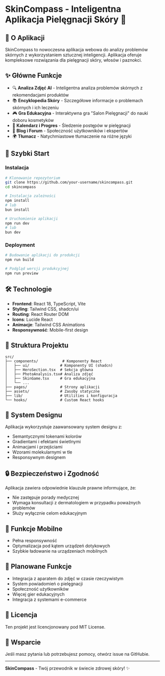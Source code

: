 # SkinCompass - Inteligentna Aplikacja Pielęgnacji Skóry 🌟

## 📱 O Aplikacji

SkinCompass to nowoczesna aplikacja webowa do analizy problemów skórnych z wykorzystaniem sztucznej inteligencji. Aplikacja oferuje kompleksowe rozwiązania dla pielęgnacji skóry, włosów i paznokci.

## ✨ Główne Funkcje

- 🔍 **Analiza Zdjęć AI** - Inteligentna analiza problemów skórnych z rekomendacjami produktów
- 📚 **Encyklopedia Skóry** - Szczegółowe informacje o problemach skórnych i ich leczeniu
- 🎮 **Gra Edukacyjna** - Interaktywna gra "Salon Pielęgnacji" do nauki doboru kosmetyków
- 📅 **Kalendarz i Progres** - Śledzenie postępów w pielęgnacji
- 💬 **Blog i Forum** - Społeczność użytkowników i ekspertów
- 🌍 **Tłumacz** - Natychmiastowe tłumaczenie na różne języki

## 🚀 Szybki Start

### Instalacja

```bash
# Klonowanie repozytorium
git clone https://github.com/your-username/skincompass.git
cd skincompass

# Instalacja zależności
npm install
# lub
bun install

# Uruchomienie aplikacji
npm run dev
# lub
bun dev
```

### Deployment

```bash
# Budowanie aplikacji do produkcji
npm run build

# Podgląd wersji produkcyjnej
npm run preview
```

## 🛠️ Technologie

- **Frontend**: React 18, TypeScript, Vite
- **Styling**: Tailwind CSS, shadcn/ui
- **Routing**: React Router DOM
- **Icons**: Lucide React
- **Animacje**: Tailwind CSS Animations
- **Responsywność**: Mobile-first design

## 📁 Struktura Projektu

```
src/
├── components/           # Komponenty React
│   ├── ui/              # Komponenty UI (shadcn)
│   ├── HeroSection.tsx  # Sekcja główna
│   ├── PhotoAnalysis.tsx# Analiza zdjęć
│   ├── SkinGame.tsx     # Gra edukacyjna
│   └── ...
├── pages/               # Strony aplikacji
├── assets/              # Zasoby statyczne
├── lib/                 # Utilities i konfiguracja
└── hooks/               # Custom React hooks
```

## 🎨 System Designu

Aplikacja wykorzystuje zaawansowany system designu z:
- Semantycznymi tokenami kolorów
- Gradientami i efektami świetlnymi
- Animacjami i przejściami
- Wzorami molekularnymi w tle
- Responsywnym designem

## 🔒 Bezpieczeństwo i Zgodność

Aplikacja zawiera odpowiednie klauzule prawne informujące, że:
- Nie zastępuje porady medycznej
- Wymaga konsultacji z dermatologiem w przypadku poważnych problemów
- Służy wyłącznie celom edukacyjnym

## 📱 Funkcje Mobilne

- Pełna responsywność
- Optymalizacja pod kątem urządzeń dotykowych
- Szybkie ładowanie na urządzeniach mobilnych

## 🌟 Planowane Funkcje

- Integracja z aparatem do zdjęć w czasie rzeczywistym
- System powiadomień o pielęgnacji
- Społeczność użytkowników
- Więcej gier edukacyjnych
- Integracja z systemami e-commerce

## 📄 Licencja

Ten projekt jest licencjonowany pod MIT License.

## 🤝 Wsparcie

Jeśli masz pytania lub potrzebujesz pomocy, otwórz issue na GitHubie.

---

**SkinCompass** - Twój przewodnik w świecie zdrowej skóry! ✨
